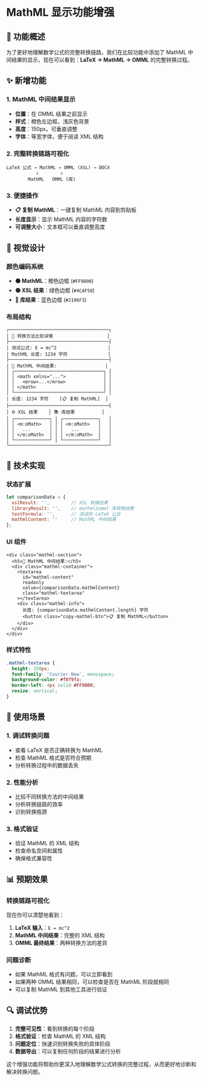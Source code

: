 # MathML 显示功能增强

## 🎯 功能概述

为了更好地理解数学公式的完整转换链路，我们在比较功能中添加了 MathML 中间结果的显示，现在可以看到：**LaTeX → MathML → OMML** 的完整转换过程。

## ✨ 新增功能

### 1. MathML 中间结果显示
- **位置**：在 OMML 结果之前显示
- **样式**：橙色左边框，浅灰色背景
- **高度**：150px，可垂直调整
- **字体**：等宽字体，便于阅读 XML 结构

### 2. 完整转换链路可视化
```
LaTeX 公式 → MathML → OMML (XSL) → DOCX
           ↓        ↓
        MathML   OMML (库)
```

### 3. 便捷操作
- **📋 复制 MathML**：一键复制 MathML 内容到剪贴板
- **长度显示**：显示 MathML 内容的字符数
- **可调整大小**：文本框可以垂直调整高度

## 🎨 视觉设计

### 颜色编码系统
- **🟠 MathML**：橙色边框 (`#FF9800`)
- **🟢 XSL 结果**：绿色边框 (`#4CAF50`)
- **🔵 库结果**：蓝色边框 (`#2196F3`)

### 布局结构
```
┌─────────────────────────────────────┐
│ 🔬 转换方法比较详情                    │
├─────────────────────────────────────┤
│ 测试公式: E = mc^2                   │
│ MathML 长度: 1234 字符               │
├─────────────────────────────────────┤
│ 📝 MathML 中间结果:                  │
│ ┌─────────────────────────────────┐ │
│ │ <math xmlns="...">              │ │
│ │   <mrow>...</mrow>              │ │
│ │ </math>                         │ │
│ └─────────────────────────────────┘ │
│ 长度: 1234 字符    [📋 复制 MathML]  │
├─────────────────────────────────────┤
│ 🌐 XSL 结果    │ 📚 库结果          │
│ ┌─────────────┐ │ ┌─────────────┐   │
│ │ <m:oMath>   │ │ │ <m:oMath>   │   │
│ │   ...       │ │ │   ...       │   │
│ │ </m:oMath>  │ │ │ </m:oMath>  │   │
│ └─────────────┘ │ └─────────────┘   │
└─────────────────────────────────────┘
```

## 🔧 技术实现

### 状态扩展
```javascript
let comparisonData = {
  xslResult: '',        // XSL 转换结果
  libraryResult: '',    // mathml2omml 库转换结果
  testFormula: '',      // 测试的 LaTeX 公式
  mathmlContent: ''     // MathML 中间结果
};
```

### UI 组件
```svelte
<div class="mathml-section">
  <h5>📝 MathML 中间结果:</h5>
  <div class="mathml-container">
    <textarea 
      id="mathml-content"
      readonly 
      value={comparisonData.mathmlContent}
      class="mathml-textarea"
    ></textarea>
    <div class="mathml-info">
      长度: {comparisonData.mathmlContent.length} 字符
      <button class="copy-mathml-btn">📋 复制 MathML</button>
    </div>
  </div>
</div>
```

### 样式特性
```css
.mathml-textarea {
  height: 150px;
  font-family: 'Courier New', monospace;
  background-color: #f8f9fa;
  border-left: 4px solid #FF9800;
  resize: vertical;
}
```

## 🧪 使用场景

### 1. 调试转换问题
- 查看 LaTeX 是否正确转换为 MathML
- 检查 MathML 格式是否符合预期
- 分析转换过程中的数据丢失

### 2. 性能分析
- 比较不同转换方法的中间结果
- 分析转换链路的效率
- 识别转换瓶颈

### 3. 格式验证
- 验证 MathML 的 XML 结构
- 检查命名空间和属性
- 确保格式兼容性

## 📊 预期效果

### 转换链路可视化
现在你可以清楚地看到：
1. **LaTeX 输入**：`E = mc^2`
2. **MathML 中间结果**：完整的 XML 结构
3. **OMML 最终结果**：两种转换方法的差异

### 问题诊断
- 如果 MathML 格式有问题，可以立即看到
- 如果两种 OMML 结果相同，可以检查是否在 MathML 阶段就相同
- 可以复制 MathML 到其他工具进行验证

## 🔍 调试优势

1. **完整可见性**：看到转换的每个阶段
2. **格式验证**：检查 MathML 的 XML 结构
3. **问题定位**：快速识别转换失败的具体阶段
4. **数据导出**：可以复制任何阶段的结果进行分析

这个增强功能将帮助你更深入地理解数学公式转换的完整过程，从而更好地诊断和解决转换问题。
